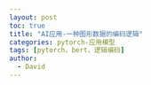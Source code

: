 ```yaml
---
layout: post
toc: true
title: "AI应用-一种图形数据的编码逻辑"
categories: pytorch-应用模型
tags: [pytorch，bert，逻辑编码]
author:
  - David
---
```


